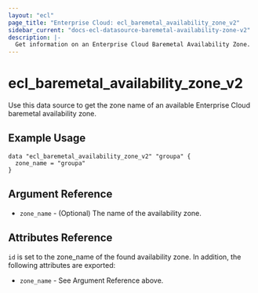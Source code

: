 ```yaml
---
layout: "ecl"
page_title: "Enterprise Cloud: ecl_baremetal_availability_zone_v2"
sidebar_current: "docs-ecl-datasource-baremetal-availability-zone-v2"
description: |-
  Get information on an Enterprise Cloud Baremetal Availability Zone.
---
```


# ecl\_baremetal\_availability\_zone\_v2

Use this data source to get the zone name of an available Enterprise Cloud baremetal availability zone.

## Example Usage

```hcl
data "ecl_baremetal_availability_zone_v2" "groupa" {
  zone_name = "groupa"
}
```

## Argument Reference

* `zone_name` - (Optional) The name of the availability zone.

## Attributes Reference

`id` is set to the zone_name of the found availability zone. In addition, the following attributes
are exported:

* `zone_name` - See Argument Reference above.
